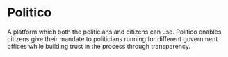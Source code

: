 # Politico

A platform which both the politicians and citizens can use. Politico enables citizens give their mandate to politicians running for different government offices while building trust in the process through transparency.

